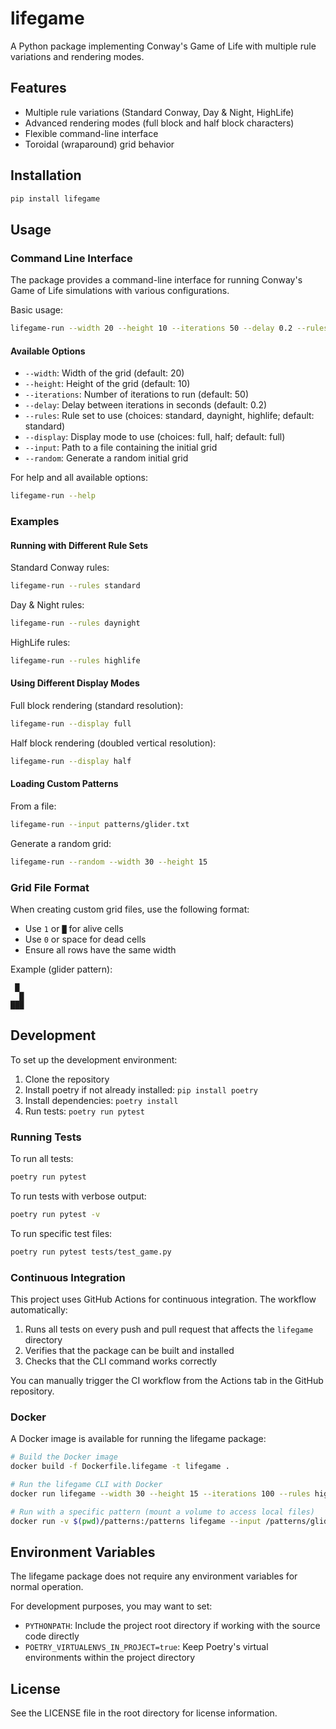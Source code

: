# lifegame

A Python package implementing Conway's Game of Life with multiple rule variations and rendering modes.

## Features

- Multiple rule variations (Standard Conway, Day & Night, HighLife)
- Advanced rendering modes (full block and half block characters)
- Flexible command-line interface
- Toroidal (wraparound) grid behavior

## Installation

```bash
pip install lifegame
```

## Usage

### Command Line Interface

The package provides a command-line interface for running Conway's Game of Life simulations with various configurations.

Basic usage:

```bash
lifegame-run --width 20 --height 10 --iterations 50 --delay 0.2 --rules standard --display full
```

#### Available Options

- `--width`: Width of the grid (default: 20)
- `--height`: Height of the grid (default: 10)
- `--iterations`: Number of iterations to run (default: 50)
- `--delay`: Delay between iterations in seconds (default: 0.2)
- `--rules`: Rule set to use (choices: standard, daynight, highlife; default: standard)
- `--display`: Display mode to use (choices: full, half; default: full)
- `--input`: Path to a file containing the initial grid
- `--random`: Generate a random initial grid

For help and all available options:

```bash
lifegame-run --help
```

### Examples

#### Running with Different Rule Sets

Standard Conway rules:
```bash
lifegame-run --rules standard
```

Day & Night rules:
```bash
lifegame-run --rules daynight
```

HighLife rules:
```bash
lifegame-run --rules highlife
```

#### Using Different Display Modes

Full block rendering (standard resolution):
```bash
lifegame-run --display full
```

Half block rendering (doubled vertical resolution):
```bash
lifegame-run --display half
```

#### Loading Custom Patterns

From a file:
```bash
lifegame-run --input patterns/glider.txt
```

Generate a random grid:
```bash
lifegame-run --random --width 30 --height 15
```

### Grid File Format

When creating custom grid files, use the following format:
- Use `1` or `█` for alive cells
- Use `0` or space for dead cells
- Ensure all rows have the same width

Example (glider pattern):
```
 █ 
  █
███
```

## Development

To set up the development environment:

1. Clone the repository
2. Install poetry if not already installed: `pip install poetry`
3. Install dependencies: `poetry install`
4. Run tests: `poetry run pytest`

### Running Tests

To run all tests:
```bash
poetry run pytest
```

To run tests with verbose output:
```bash
poetry run pytest -v
```

To run specific test files:
```bash
poetry run pytest tests/test_game.py
```

### Continuous Integration

This project uses GitHub Actions for continuous integration. The workflow automatically:

1. Runs all tests on every push and pull request that affects the `lifegame` directory
2. Verifies that the package can be built and installed
3. Checks that the CLI command works correctly

You can manually trigger the CI workflow from the Actions tab in the GitHub repository.

### Docker

A Docker image is available for running the lifegame package:

```bash
# Build the Docker image
docker build -f Dockerfile.lifegame -t lifegame .

# Run the lifegame CLI with Docker
docker run lifegame --width 30 --height 15 --iterations 100 --rules highlife

# Run with a specific pattern (mount a volume to access local files)
docker run -v $(pwd)/patterns:/patterns lifegame --input /patterns/glider.txt
```

## Environment Variables

The lifegame package does not require any environment variables for normal operation.

For development purposes, you may want to set:

- `PYTHONPATH`: Include the project root directory if working with the source code directly
- `POETRY_VIRTUALENVS_IN_PROJECT=true`: Keep Poetry's virtual environments within the project directory

## License

See the LICENSE file in the root directory for license information. 